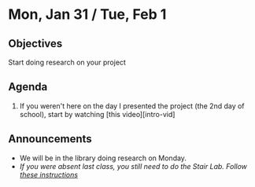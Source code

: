 Mon, Jan 31 / Tue, Feb 1
=================== 
  
Objectives  
------------  
Start doing research on your project


Agenda    
---------    

1. If you weren't here on the day I presented the project (the 2nd day of school), start by watching [this video][intro-vid]

Announcements 
 -------------  
- We will be in the library doing research on Monday.
- *If you were absent last class, you still need to do the Stair Lab.  Follow [these instructions](https://avon.schoology.com/page/5607350453)*
<!--stackedit_data:
eyJoaXN0b3J5IjpbLTE5Njc0NzIzMDEsLTk5MDYwNTc3MCwxMT
kzNDk1ODIsLTI5MDA2OTAxMCwtMTA0ODAwMTM0NSwtNzc3ODM5
MzIwLDY5MDc0Mzk4OCwyNjU0ODk2MDQsLTE1NTAzNTQzNywxMT
A2ODkxOTQ0LC0xMjU4Nzk4OTgwLDE1OTAwMzkxODgsLTE4MDYy
MTA3NTYsLTE0Nzg0ODg2NzQsLTE1MDY3NTQwOTMsMTM0NzA3NT
IzNiwtMjAzMDM5MDgxNiwtMTk1NjUwNzUwNywxOTM2NTA3MzE1
LDIwOTIxODU4OTFdfQ==
-->